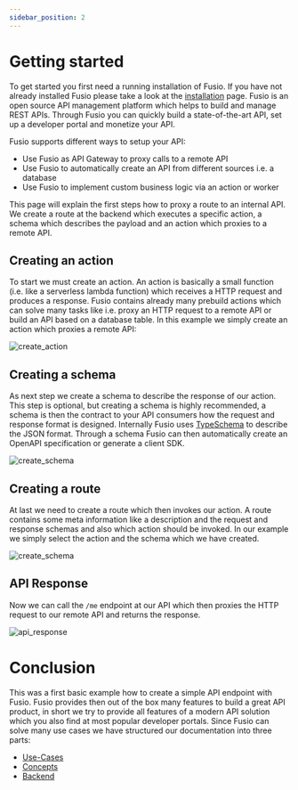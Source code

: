 ```yaml
---
sidebar_position: 2
---
```


# Getting started

To get started you first need a running installation of Fusio. If you have not already installed Fusio please take a
look at the [installation](installation) page. Fusio is an open source API management platform which helps to build and
manage REST APIs. Through Fusio you can quickly build a state-of-the-art API, set up a developer portal and monetize
your API.

Fusio supports different ways to setup your API:
* Use Fusio as API Gateway to proxy calls to a remote API
* Use Fusio to automatically create an API from different sources i.e. a database
* Use Fusio to implement custom business logic via an action or worker

This page will explain the first steps how to proxy a route to an internal API. We create a route at the backend which
executes a specific action, a schema which describes the payload and an action which proxies to a remote API.

## Creating an action

To start we must create an action. An action is basically a small function (i.e. like a serverless lambda function)
which receives a HTTP request and produces a response. Fusio contains already many prebuild actions which can solve
many tasks like i.e. proxy an HTTP request to a remote API or build an API based on a database table. In this example
we simply create an action which proxies a remote API:

![create_action](/img/bootstrap/create_action.png)

## Creating a schema

As next step we create a schema to describe the response of our action. This step is optional, but creating a schema is
highly recommended, a schema is then the contract to your API consumers how the request and response format is designed.
Internally Fusio uses [TypeSchema](https://typeschema.org/) to describe the JSON format. Through a schema Fusio can then
automatically create an OpenAPI specification or generate a client SDK.

![create_schema](/img/bootstrap/create_schema.png)

## Creating a route

At last we need to create a route which then invokes our action. A route contains some meta information like a
description and the request and response schemas and also which action should be invoked. In our example we simply
select the action and the schema which we have created.

![create_schema](/img/bootstrap/create_route.png)

## API Response

Now we can call the `/me` endpoint at our API which then proxies the HTTP request to our remote API and returns the
response.

![api_response](/img/bootstrap/api_response.png)

# Conclusion

This was a first basic example how to create a simple API endpoint with Fusio. Fusio provides then out of the box many
features to build a great API product, in short we try to provide all features of a modern API solution which you also
find at most popular developer portals. Since Fusio can solve many use cases we have structured our documentation into
three parts:

* [Use-Cases](use_cases)
* [Concepts](concepts)
* [Backend](backend)
